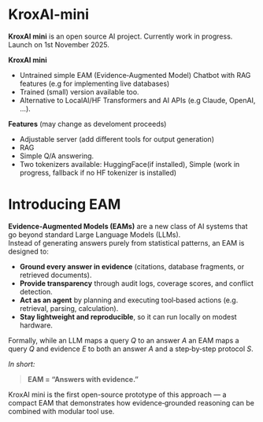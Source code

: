 # KroxAI-mini
**KroxAI mini** is an open source AI project. Currently work in progress. Launch on 1st November 2025.

**KroxAI mini**
* Untrained simple EAM (Evidence‑Augmented Model) Chatbot with RAG features (e.g for implementing live databases)
* Trained (small) version available too.
* Alternative to LocalAI/HF Transformers and AI APIs (e.g Claude, OpenAI, ...).


**Features** (may change as develoment proceeds)
* Adjustable server (add different tools for output generation)
* RAG
* Simple Q/A answering.
* Two tokenizers available: HuggingFace(if installed), Simple (work in progress, fallback if no HF tokenizer is installed)


# Introducing EAM

**Evidence‑Augmented Models (EAMs)** are a new class of AI systems that go beyond standard Large Language Models (LLMs).  
Instead of generating answers purely from statistical patterns, an EAM is designed to:

- **Ground every answer in evidence** (citations, database fragments, or retrieved documents).  
- **Provide transparency** through audit logs, coverage scores, and conflict detection.  
- **Act as an agent** by planning and executing tool‑based actions (e.g. retrieval, parsing, calculation).  
- **Stay lightweight and reproducible**, so it can run locally on modest hardware.  

Formally, while an LLM maps a query *Q* to an answer *A* an EAM maps a query *Q* and evidence *E* to both an answer *A* and a step‑by‑step protocol *S*.

_In short:_  
> **EAM = “Answers with evidence.”**  

KroxAI mini is the first open-source prototype of this approach — a compact EAM that demonstrates how evidence‑grounded reasoning can be combined with modular tool use.






